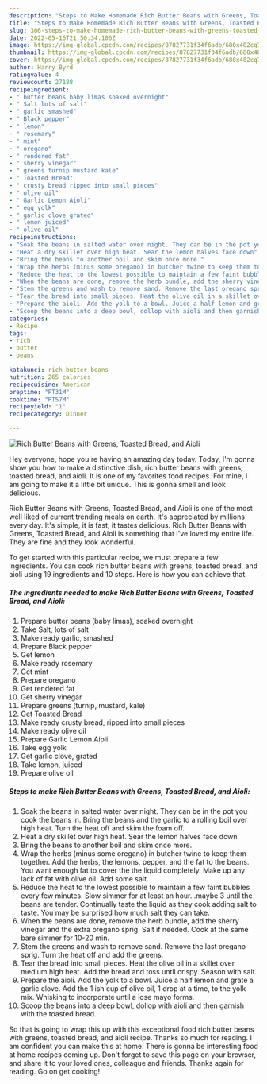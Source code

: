 ```yaml
---
description: "Steps to Make Homemade Rich Butter Beans with Greens, Toasted Bread, and Aioli"
title: "Steps to Make Homemade Rich Butter Beans with Greens, Toasted Bread, and Aioli"
slug: 306-steps-to-make-homemade-rich-butter-beans-with-greens-toasted-bread-and-aioli
date: 2022-05-16T21:50:34.106Z
image: https://img-global.cpcdn.com/recipes/87827731f34f6adb/680x482cq70/rich-butter-beans-with-greens-toasted-bread-and-aioli-recipe-main-photo.jpg
thumbnail: https://img-global.cpcdn.com/recipes/87827731f34f6adb/680x482cq70/rich-butter-beans-with-greens-toasted-bread-and-aioli-recipe-main-photo.jpg
cover: https://img-global.cpcdn.com/recipes/87827731f34f6adb/680x482cq70/rich-butter-beans-with-greens-toasted-bread-and-aioli-recipe-main-photo.jpg
author: Harry Byrd
ratingvalue: 4
reviewcount: 27188
recipeingredient:
- " butter beans baby limas soaked overnight"
- " Salt lots of salt"
- " garlic smashed"
- " Black pepper"
- " lemon"
- " rosemary"
- " mint"
- " oregano"
- " rendered fat"
- " sherry vinegar"
- " greens turnip mustard kale"
- " Toasted Bread"
- " crusty bread ripped into small pieces"
- " olive oil"
- " Garlic Lemon Aioli"
- " egg yolk"
- " garlic clove grated"
- " lemon juiced"
- " olive oil"
recipeinstructions:
- "Soak the beans in salted water over night. They can be in the pot you cook the beans in. Bring the beans and the garlic to a rolling boil over high heat. Turn the heat off and skim the foam off."
- "Heat a dry skillet over high heat. Sear the lemon halves face down"
- "Bring the beans to another boil and skim once more."
- "Wrap the herbs (minus some oregano) in butcher twine to keep them together. Add the herbs, the lemons, pepper, and the fat to the beans. You want enough fat to cover the the liquid completely. Make up any lack of fat with olive oil. Add some salt."
- "Reduce the heat to the lowest possible to maintain a few faint bubbles every few minutes. Slow simmer for at least an hour...maybe 3 until the beans are tender. Continually taste the liquid as they cook adding salt to taste. You may be surprised how much salt they can take."
- "When the beans are done, remove the herb bundle, add the sherry vinegar and the extra oregano sprig. Salt if needed. Cook at the same bare simmer for 10-20 min."
- "Stem the greens and wash to remove sand. Remove the last oregano sprig. Turn the heat off and add the greens."
- "Tear the bread into small pieces. Heat the olive oil in a skillet over medium high heat. Add the bread and toss until crispy. Season with salt."
- "Prepare the aioli. Add the yolk to a bowl. Juice a half lemon and grate a garlic clove. Add the 1 ish cup of olive oil, 1 drop at a time, to the yolk mix. Whisking to incorporate until a lose mayo forms."
- "Scoop the beans into a deep bowl, dollop with aioli and then garnish with the toasted bread."
categories:
- Recipe
tags:
- rich
- butter
- beans

katakunci: rich butter beans 
nutrition: 265 calories
recipecuisine: American
preptime: "PT31M"
cooktime: "PT57M"
recipeyield: "1"
recipecategory: Dinner

---
```



![Rich Butter Beans with Greens, Toasted Bread, and Aioli](https://img-global.cpcdn.com/recipes/87827731f34f6adb/680x482cq70/rich-butter-beans-with-greens-toasted-bread-and-aioli-recipe-main-photo.jpg)

Hey everyone, hope you're having an amazing day today. Today, I'm gonna show you how to make a distinctive dish, rich butter beans with greens, toasted bread, and aioli. It is one of my favorites food recipes. For mine, I am going to make it a little bit unique. This is gonna smell and look delicious.

Rich Butter Beans with Greens, Toasted Bread, and Aioli is one of the most well liked of current trending meals on earth. It's appreciated by millions every day. It's simple, it is fast, it tastes delicious. Rich Butter Beans with Greens, Toasted Bread, and Aioli is something that I've loved my entire life. They are fine and they look wonderful.




To get started with this particular recipe, we must prepare a few ingredients. You can cook rich butter beans with greens, toasted bread, and aioli using 19 ingredients and 10 steps. Here is how you can achieve that.

<!--inarticleads1-->

##### The ingredients needed to make Rich Butter Beans with Greens, Toasted Bread, and Aioli:

1. Prepare  butter beans (baby limas), soaked overnight
1. Take  Salt, lots of salt
1. Make ready  garlic, smashed
1. Prepare  Black pepper
1. Get  lemon
1. Make ready  rosemary
1. Get  mint
1. Prepare  oregano
1. Get  rendered fat
1. Get  sherry vinegar
1. Prepare  greens (turnip, mustard, kale)
1. Get  Toasted Bread
1. Make ready  crusty bread, ripped into small pieces
1. Make ready  olive oil
1. Prepare  Garlic Lemon Aioli
1. Take  egg yolk
1. Get  garlic clove, grated
1. Take  lemon, juiced
1. Prepare  olive oil




<!--inarticleads2-->

##### Steps to make Rich Butter Beans with Greens, Toasted Bread, and Aioli:

1. Soak the beans in salted water over night. They can be in the pot you cook the beans in. Bring the beans and the garlic to a rolling boil over high heat. Turn the heat off and skim the foam off.
1. Heat a dry skillet over high heat. Sear the lemon halves face down
1. Bring the beans to another boil and skim once more.
1. Wrap the herbs (minus some oregano) in butcher twine to keep them together. Add the herbs, the lemons, pepper, and the fat to the beans. You want enough fat to cover the the liquid completely. Make up any lack of fat with olive oil. Add some salt.
1. Reduce the heat to the lowest possible to maintain a few faint bubbles every few minutes. Slow simmer for at least an hour...maybe 3 until the beans are tender. Continually taste the liquid as they cook adding salt to taste. You may be surprised how much salt they can take.
1. When the beans are done, remove the herb bundle, add the sherry vinegar and the extra oregano sprig. Salt if needed. Cook at the same bare simmer for 10-20 min.
1. Stem the greens and wash to remove sand. Remove the last oregano sprig. Turn the heat off and add the greens.
1. Tear the bread into small pieces. Heat the olive oil in a skillet over medium high heat. Add the bread and toss until crispy. Season with salt.
1. Prepare the aioli. Add the yolk to a bowl. Juice a half lemon and grate a garlic clove. Add the 1 ish cup of olive oil, 1 drop at a time, to the yolk mix. Whisking to incorporate until a lose mayo forms.
1. Scoop the beans into a deep bowl, dollop with aioli and then garnish with the toasted bread.




So that is going to wrap this up with this exceptional food rich butter beans with greens, toasted bread, and aioli recipe. Thanks so much for reading. I am confident you can make this at home. There is gonna be interesting food at home recipes coming up. Don't forget to save this page on your browser, and share it to your loved ones, colleague and friends. Thanks again for reading. Go on get cooking!
